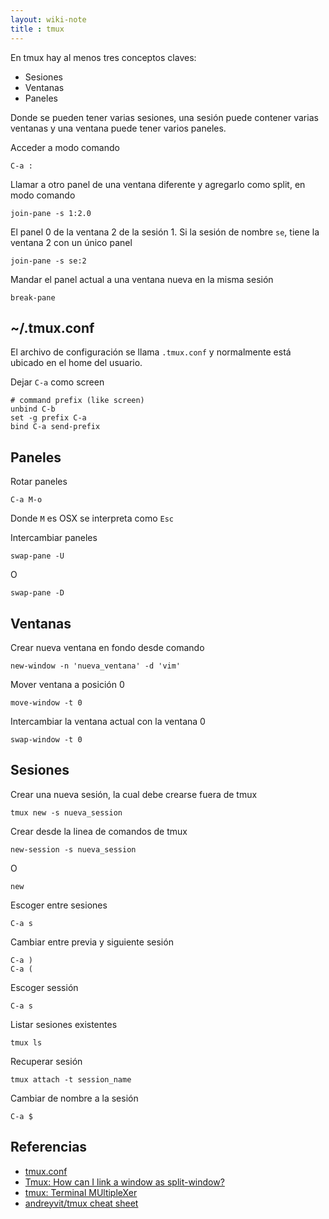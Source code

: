 ```yaml
---
layout: wiki-note
title : tmux
---
```

En tmux hay al menos tres conceptos claves:

* Sesiones
* Ventanas
* Paneles

Donde se pueden tener varias sesiones, una sesión puede contener varias ventanas y una ventana puede tener varios paneles.

Acceder a modo comando

    C-a :

Llamar a otro panel de una ventana diferente y agregarlo como split, en modo comando

    join-pane -s 1:2.0

El panel 0 de la ventana 2 de la sesión 1.
Si la sesión de nombre `se`, tiene la ventana 2 con un único panel

    join-pane -s se:2

Mandar el panel actual a una ventana nueva en la misma sesión

    break-pane

## ~/.tmux.conf

El archivo de configuración se llama `.tmux.conf` y normalmente está ubicado en el home del usuario.

Dejar `C-a` como screen

    # command prefix (like screen)
    unbind C-b
    set -g prefix C-a
    bind C-a send-prefix

## Paneles

Rotar paneles

    C-a M-o

Donde `M` es OSX se interpreta como `Esc`

Intercambiar paneles

    swap-pane -U

O

    swap-pane -D

## Ventanas

Crear nueva ventana en fondo desde comando

    new-window -n 'nueva_ventana' -d 'vim'

Mover ventana a posición 0

    move-window -t 0

Intercambiar la ventana actual con la ventana 0

    swap-window -t 0

## Sesiones

Crear una nueva sesión, la cual debe crearse fuera de tmux

    tmux new -s nueva_session

Crear desde la linea de comandos de tmux

    new-session -s nueva_session

O

    new

Escoger entre sesiones

    C-a s

Cambiar entre previa y siguiente sesión

    C-a )
    C-a (

Escoger sessión

    C-a s

Listar sesiones existentes

    tmux ls

Recuperar sesión

    tmux attach -t session_name

Cambiar de nombre a la sesión

    C-a $

## Referencias

* [tmux.conf](https://github.com/juanpabloaj/dotfiles/blob/master/.tmux.conf)  
* [Tmux: How can I link a window as split-window?](http://superuser.com/questions/266567/tmux-how-can-i-link-a-window-as-split-window)  
* [tmux: Terminal MUltipleXer](http://www.sromero.org/wiki/linux/aplicaciones/tmux)  
* [andreyvit/tmux cheat sheet](https://gist.github.com/andreyvit/2921703)
